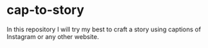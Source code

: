 # cap-to-story
In this repository I will try my best to craft a story using captions of Instagram or any other website.
